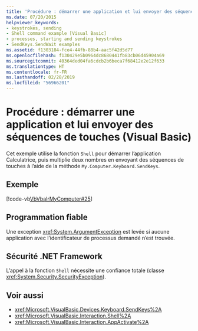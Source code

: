 ```yaml
---
title: 'Procédure : démarrer une application et lui envoyer des séquences de touches (Visual Basic)'
ms.date: 07/20/2015
helpviewer_keywords:
- keystrokes, sending
- Shell command example [Visual Basic]
- processes, starting and sending keystrokes
- SendKeys.SendWait examples
ms.assetid: f1303184-fce4-44fb-88b4-aac5f42d5d77
ms.openlocfilehash: f130429e5b0964dc8680441fb83cb06d45904a69
ms.sourcegitcommit: 40364ded04fa6cdcb2b6beca7f68412e2e12f633
ms.translationtype: HT
ms.contentlocale: fr-FR
ms.lasthandoff: 02/28/2019
ms.locfileid: "56966201"
---
```

# <a name="how-to-start-an-application-and-send-it-keystrokes-visual-basic"></a>Procédure : démarrer une application et lui envoyer des séquences de touches (Visual Basic)
Cet exemple utilise la fonction `Shell` pour démarrer l’application Calculatrice, puis multiplie deux nombres en envoyant des séquences de touches à l’aide de la méthode `My.Computer.Keyboard.SendKeys`.  
  
## <a name="example"></a>Exemple  
 [!code-vb[VbVbalrMyComputer#25](~/samples/snippets/visualbasic/VS_Snippets_VBCSharp/VbVbalrMyComputer/VB/Class2.vb#25)]  
  
## <a name="robust-programming"></a>Programmation fiable  
 Une exception <xref:System.ArgumentException> est levée si aucune application avec l’identificateur de processus demandé n’est trouvée.  
  
## <a name="net-framework-security"></a>Sécurité .NET Framework  
 L’appel à la fonction `Shell` nécessite une confiance totale (classe <xref:System.Security.SecurityException>).  
  
## <a name="see-also"></a>Voir aussi
- <xref:Microsoft.VisualBasic.Devices.Keyboard.SendKeys%2A>
- <xref:Microsoft.VisualBasic.Interaction.Shell%2A>
- <xref:Microsoft.VisualBasic.Interaction.AppActivate%2A>
